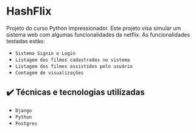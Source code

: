 # HashFlix

Projeto do curso Python Impressionador. Este projeto visa simular um sistema web com algumas funcionalidades da netflix.
As funcionalidades testadas estão:
- ``Sistema Signin e Login``
- ``Listagem dos filmes cadastrados no sistema``
- ``Listagem dos filmes assistidos pelo usuário``
- ``Contagem de visualizações``

## ✔️ Técnicas e tecnologias utilizadas

- ``Django``
- ``Python``
- ``Postgres``


 
